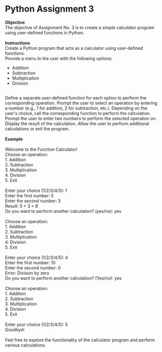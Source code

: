 <h1>Python Assignment 3</h1>
<b>Objective</b></br>
The objective of Assignment No. 3 is to create a simple calculator program using user-defined functions in Python.
</br></br>
<b>Instructions</b></br>
Create a Python program that acts as a calculator using user-defined functions.</br>
Provide a menu to the user with the following options:</br>
<ul>
<li>Addition</li>
<li>Subtraction</li>
<li>Multiplication</li>
<li>Division</li>
</ul>
</br>
Define a separate user-defined function for each option to perform the corresponding operation. Prompt the user to select an operation by entering a number (e.g., 1 for addition, 2 for subtraction, etc.). Depending on the user's choice, call the corresponding function to perform the calculation. Prompt the user to enter two numbers to perform the selected operation on. Display the result of the calculation. Allow the user to perform additional calculations or exit the program.</br>
</br>
<b>Example</b></br>
</br>
Welcome to the Function Calculator!</br>
Choose an operation:</br>
1. Addition</br>
2. Subtraction</br>
3. Multiplication</br>
4. Division</br>
5. Exit</br>
</br>
Enter your choice (1/2/3/4/5): 1</br>
Enter the first number: 5</br>
Enter the second number: 3</br>
Result: 5 + 3 = 8</br>
Do you want to perform another calculation? (yes/no): yes</br>
</br>
Choose an operation:</br>
1. Addition</br>
2. Subtraction</br>
3. Multiplication</br>
4. Division</br>
5. Exit</br>
</br>
Enter your choice (1/2/3/4/5): 4</br>
Enter the first number: 10</br>
Enter the second number: 0</br>
Error: Division by zero</br>
Do you want to perform another calculation? (Yes/no): yes</br>
</br>
Choose an operation:</br>
1. Addition</br>
2. Subtraction</br>
3. Multiplication</br>
4. Division</br>
5. Exit</br>
</br>
Enter your choice (1/2/3/4/5): 5</br>
Goodbye!</br>
</br>
Feel free to explore the functionality of the calculator program and perform various calculations. 
